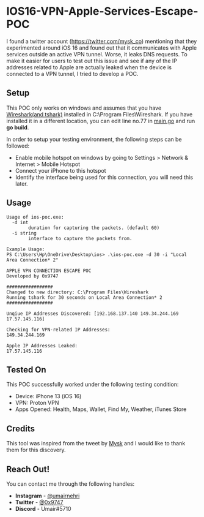 # IOS16-VPN-Apple-Services-Escape-POC

I found a twitter account (https://twitter.com/mysk_co) mentioning that they experimented around iOS 16 and found out that it communicates with Apple services outside an active VPN tunnel. Worse, it leaks DNS requests. To make it easier for users to test out this issue and see if any of the IP addresses related to Apple are actually leaked when the device is connected to a VPN tunnel, I tried to develop a POC.

## Setup

This POC only works on windows and assumes that you have <a href="https://www.wireshark.org/">Wireshark(and tshark)</a> installed in C:\Program Files\Wireshark. If you have installed it in a different location, you can edit line no.77 in <a href="main.go">main.go</a> and run **go build**.

In order to setup your testing environment, the following steps can be followed:
* Enable mobile hotspot on windows by going to Settings > Network & Internet > Mobile Hotspot
* Connect your iPhone to this hotspot
* Identify the interface being used for this connection, you will need this later.

## Usage

```
Usage of ios-poc.exe:
  -d int
        duration for capturing the packets. (default 60)
  -i string
        interface to capture the packets from.

Example Usage:
PS C:\Users\Hp\OneDrive\Desktop\ios> .\ios-poc.exe -d 30 -i "Local Area Connection* 2"

APPLE VPN CONNECTION ESCAPE POC
Developed by 0x9747

#################
Changed to new directory: C:\Program Files\Wireshark
Running tshark for 30 seconds on Local Area Connection* 2
#################

Unqiue IP Addresses Discovered: [192.168.137.140 149.34.244.169 17.57.145.116]

Checking for VPN-related IP Addresses:
149.34.244.169

Apple IP Addresses Leaked:
17.57.145.116
```

## Tested On
This POC successfully worked under the following testing condition:
* Device: iPhone 13 (iOS 16)
* VPN: Proton VPN
* Apps Opened: Health, Maps, Wallet, Find My, Weather, iTunes Store

## Credits
This tool was inspired from the tweet by <a href="https://twitter.com/mysk_co/">Mysk</a> and I would like to thank them for this discovery.

  <h2 align="left">
  <b>Reach Out!</b>
 </h2>

<p align="left">
  You can contact me through the following handles:
  <ul type="disc">
    <li> <b>Instagram</b> - <a href="https://instagram.com/umairnehri">@umairnehri</a></li>
    <li> <b>Twitter</b> - <a href="https://twitter.com/0x9747">@0x9747</a></li>
    <li> <b>Discord</b> - Umair#5710 </li>
    </ul>
  </p>
